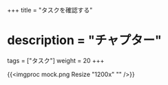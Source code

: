 +++
title = "タスクを確認する"
# description = "チャプター"
tags = ["タスク"]
weight = 20
+++


{{<imgproc mock.png Resize "1200x" "" />}}
